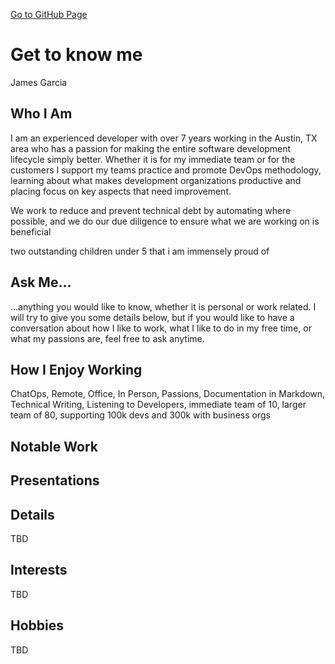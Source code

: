 [Go to GitHub Page](https://pages.github.hpe.com/james-rob-garcia/)

# Get to know me

James Garcia

## Who I Am

I am an experienced developer with over 7 years working in the Austin, TX area who has a passion for making the entire software development lifecycle simply better. Whether it is for my immediate team or for the customers I support my teams practice and promote DevOps methodology, learning about what makes development organizations productive and placing focus on key aspects that need improvement.

We work to reduce and prevent technical debt by automating where possible, and we do our due diligence to ensure what we are working on is beneficial

two outstanding children under 5 that i am immensely proud of

## Ask Me...

...anything you would like to know, whether it is personal or work related. I will try to give you some details below, but if you would like to have a conversation about how I like to work, what I like to do in my free time, or what my passions are, feel free to ask anytime.

## How I Enjoy Working

ChatOps, Remote, Office, In Person, Passions, Documentation in Markdown, Technical Writing, Listening to Developers, immediate team of 10, larger team of 80, supporting 100k devs and 300k with business orgs

## Notable Work

## Presentations

## Details

TBD

## Interests

TBD

## Hobbies

TBD
